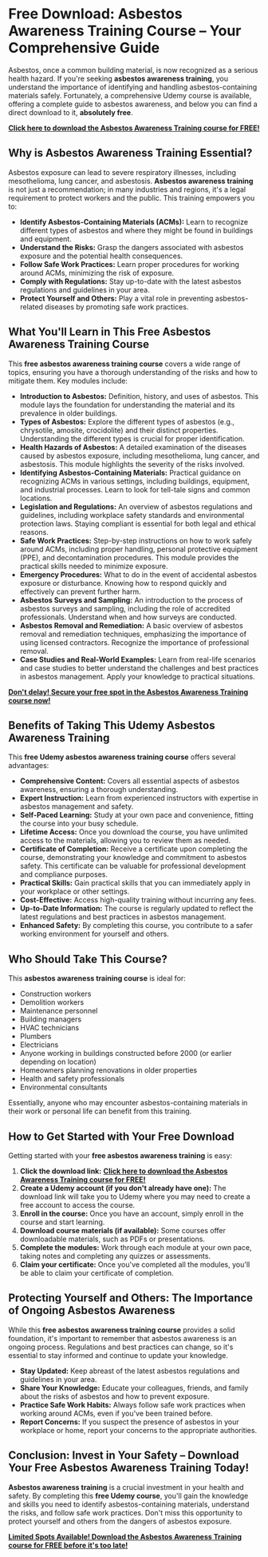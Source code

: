 # Free Download: Asbestos Awareness Training Course – Your Comprehensive Guide

Asbestos, once a common building material, is now recognized as a serious health hazard. If you're seeking **asbestos awareness training**, you understand the importance of identifying and handling asbestos-containing materials safely. Fortunately, a comprehensive Udemy course is available, offering a complete guide to asbestos awareness, and below you can find a direct download to it, **absolutely free**.

[**Click here to download the Asbestos Awareness Training course for FREE!**](https://udemywork.com/asbestos-awareness-training-course)

## Why is Asbestos Awareness Training Essential?

Asbestos exposure can lead to severe respiratory illnesses, including mesothelioma, lung cancer, and asbestosis. **Asbestos awareness training** is not just a recommendation; in many industries and regions, it's a legal requirement to protect workers and the public. This training empowers you to:

*   **Identify Asbestos-Containing Materials (ACMs):** Learn to recognize different types of asbestos and where they might be found in buildings and equipment.
*   **Understand the Risks:** Grasp the dangers associated with asbestos exposure and the potential health consequences.
*   **Follow Safe Work Practices:** Learn proper procedures for working around ACMs, minimizing the risk of exposure.
*   **Comply with Regulations:** Stay up-to-date with the latest asbestos regulations and guidelines in your area.
*   **Protect Yourself and Others:** Play a vital role in preventing asbestos-related diseases by promoting safe work practices.

## What You'll Learn in This Free Asbestos Awareness Training Course

This **free asbestos awareness training course** covers a wide range of topics, ensuring you have a thorough understanding of the risks and how to mitigate them. Key modules include:

*   **Introduction to Asbestos:** Definition, history, and uses of asbestos. This module lays the foundation for understanding the material and its prevalence in older buildings.
*   **Types of Asbestos:** Explore the different types of asbestos (e.g., chrysotile, amosite, crocidolite) and their distinct properties. Understanding the different types is crucial for proper identification.
*   **Health Hazards of Asbestos:** A detailed examination of the diseases caused by asbestos exposure, including mesothelioma, lung cancer, and asbestosis. This module highlights the severity of the risks involved.
*   **Identifying Asbestos-Containing Materials:** Practical guidance on recognizing ACMs in various settings, including buildings, equipment, and industrial processes. Learn to look for tell-tale signs and common locations.
*   **Legislation and Regulations:** An overview of asbestos regulations and guidelines, including workplace safety standards and environmental protection laws. Staying compliant is essential for both legal and ethical reasons.
*   **Safe Work Practices:** Step-by-step instructions on how to work safely around ACMs, including proper handling, personal protective equipment (PPE), and decontamination procedures. This module provides the practical skills needed to minimize exposure.
*   **Emergency Procedures:** What to do in the event of accidental asbestos exposure or disturbance. Knowing how to respond quickly and effectively can prevent further harm.
*   **Asbestos Surveys and Sampling:** An introduction to the process of asbestos surveys and sampling, including the role of accredited professionals. Understand when and how surveys are conducted.
*   **Asbestos Removal and Remediation:** A basic overview of asbestos removal and remediation techniques, emphasizing the importance of using licensed contractors. Recognize the importance of professional removal.
*   **Case Studies and Real-World Examples:** Learn from real-life scenarios and case studies to better understand the challenges and best practices in asbestos management. Apply your knowledge to practical situations.

[**Don't delay! Secure your free spot in the Asbestos Awareness Training course now!**](https://udemywork.com/asbestos-awareness-training-course)

## Benefits of Taking This Udemy Asbestos Awareness Training

This **free Udemy asbestos awareness training course** offers several advantages:

*   **Comprehensive Content:** Covers all essential aspects of asbestos awareness, ensuring a thorough understanding.
*   **Expert Instruction:** Learn from experienced instructors with expertise in asbestos management and safety.
*   **Self-Paced Learning:** Study at your own pace and convenience, fitting the course into your busy schedule.
*   **Lifetime Access:** Once you download the course, you have unlimited access to the materials, allowing you to review them as needed.
*   **Certificate of Completion:** Receive a certificate upon completing the course, demonstrating your knowledge and commitment to asbestos safety. This certificate can be valuable for professional development and compliance purposes.
*   **Practical Skills:** Gain practical skills that you can immediately apply in your workplace or other settings.
*   **Cost-Effective:** Access high-quality training without incurring any fees.
*   **Up-to-Date Information:** The course is regularly updated to reflect the latest regulations and best practices in asbestos management.
*   **Enhanced Safety:** By completing this course, you contribute to a safer working environment for yourself and others.

## Who Should Take This Course?

This **asbestos awareness training course** is ideal for:

*   Construction workers
*   Demolition workers
*   Maintenance personnel
*   Building managers
*   HVAC technicians
*   Plumbers
*   Electricians
*   Anyone working in buildings constructed before 2000 (or earlier depending on location)
*   Homeowners planning renovations in older properties
*   Health and safety professionals
*   Environmental consultants

Essentially, anyone who may encounter asbestos-containing materials in their work or personal life can benefit from this training.

## How to Get Started with Your Free Download

Getting started with your **free asbestos awareness training** is easy:

1.  **Click the download link:** [**Click here to download the Asbestos Awareness Training course for FREE!**](https://udemywork.com/asbestos-awareness-training-course)
2.  **Create a Udemy account (if you don't already have one):** The download link will take you to Udemy where you may need to create a free account to access the course.
3.  **Enroll in the course:** Once you have an account, simply enroll in the course and start learning.
4.  **Download course materials (if available):** Some courses offer downloadable materials, such as PDFs or presentations.
5.  **Complete the modules:** Work through each module at your own pace, taking notes and completing any quizzes or assessments.
6.  **Claim your certificate:** Once you've completed all the modules, you'll be able to claim your certificate of completion.

## Protecting Yourself and Others: The Importance of Ongoing Asbestos Awareness

While this **free asbestos awareness training course** provides a solid foundation, it's important to remember that asbestos awareness is an ongoing process. Regulations and best practices can change, so it's essential to stay informed and continue to update your knowledge.

*   **Stay Updated:** Keep abreast of the latest asbestos regulations and guidelines in your area.
*   **Share Your Knowledge:** Educate your colleagues, friends, and family about the risks of asbestos and how to prevent exposure.
*   **Practice Safe Work Habits:** Always follow safe work practices when working around ACMs, even if you've been trained before.
*   **Report Concerns:** If you suspect the presence of asbestos in your workplace or home, report your concerns to the appropriate authorities.

## Conclusion: Invest in Your Safety – Download Your Free Asbestos Awareness Training Today!

**Asbestos awareness training** is a crucial investment in your health and safety. By completing this **free Udemy course**, you'll gain the knowledge and skills you need to identify asbestos-containing materials, understand the risks, and follow safe work practices. Don't miss this opportunity to protect yourself and others from the dangers of asbestos exposure.

[**Limited Spots Available! Download the Asbestos Awareness Training course for FREE before it's too late!**](https://udemywork.com/asbestos-awareness-training-course)
